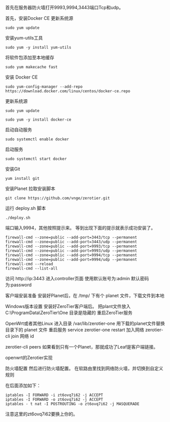 首先在服务器防火墙打开9993,9994,3443端口Tcp和udp。

首先，安装Docker CE
更新系统源

```
sudo yum update
```

安装yum-utils工具

```
sudo yum -y install yum-utils
```

将软件包添加至本地缓存

```
sudo yum makecache fast
```

安装 Docker CE

```
sudo yum-config-manager --add-repo https://download.docker.com/linux/centos/docker-ce.repo
```

更新系统源

```
sudo yum update
```

```
sudo yum -y install docker-ce
```
启动自动服务

```
sudo systemctl enable docker
```

启动服务

```
sudo systemctl start docker
```
安装Git

```
yum install git
```

安装Planet
拉取安装脚本

```
git clone https://github.com/vnge/zerotier.git
```
运行 deploy.sh 脚本

```
./deploy.sh
```
端口输入9994，其他按照提示来。
等到出现下面的提示就表示成功安装了。

```
firewall-cmd --zone=public --add-port=3443/tcp --permanent
firewall-cmd --zone=public --add-port=3443/udp --permanent
firewall-cmd --zone=public --add-port=9993/tcp --permanent
firewall-cmd --zone=public --add-port=9993/udp --permanent
firewall-cmd --zone=public --add-port=9994/tcp --permanent
firewall-cmd --zone=public --add-port=9994/udp --permanent
firewall-cmd --reload
firewall-cmd --list-all
```


访问 http://ip:3443 进入controller页面
使用默认账号为:admin
默认密码为:password


客户端安装准备
安装好Planet后，在 /tmp/ 下有个 planet 文件，下载文件到本地

Windows版本设置
安装好ZeroTier客户端后。
把plant文件放入C:\ProgramData\ZeroTier\One
目录是隐藏的
重启ZeroTier服务

OpenWrt或者其他Linux
进入目录 /var/lib/zerotier-one
用下载的planet文件替换目录下的 planet 文件
重启服务 service zerotier-one restart
加入网络 zerotier-cli join 网络 id


zerotier-cli peers
如果看到只有一个Planet，那就成功了Leaf是客户端链接。



openwrt的Zerotier实现

防火墙配置
然后进行防火墙配置。
在软路由里找到网络防火墙，并切换到自定义规则


在后面添加如下：


```
iptables -I FORWARD -i zt6ovq7i62 -j ACCEPT
iptables -I FORWARD -o zt6ovq7i62 -j ACCEPT
iptables - t nat -I POSTROUTING -o zt6ovq7i62 -j MASQUERADE
```
注意这里的zt6ovq7i62要换上你的。



